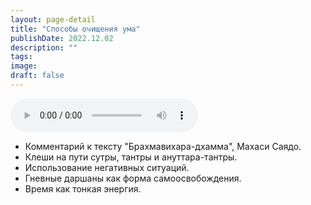 ```yaml
---
layout: page-detail
title: "Способы очищения ума"
publishDate: 2022.12.02
description: ""
tags:
image:
draft: false
---
```


<audio title="2022.12.02 - Способы очищения ума.mp3" src="/upload/iblock/c9c/c9c11c8f9f83c3100e0d02750e2a74b8.mp3" controls=""></audio>

* Комментарий к тексту "Брахмавихара-дхамма", Махаси Саядо.
* Клеши на пути сутры, тантры и ануттара-тантры.
* Использование негативных ситуаций.
* Гневные даршаны как форма самоосвобождения.
* Время как тонкая энергия.

  
